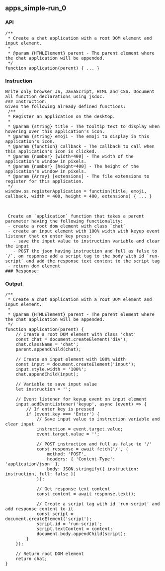 ## apps_simple-run_0
### API
<pre style='text-wrap: wrap'>/**
 * Create a chat application with a root DOM element and input element.
 * 
 * @param {HTMLElement} parent - The parent element where the chat application will be appended.
 */
function application(parent) { ... }
</pre>
### Instruction
<pre style='text-wrap: wrap'>Write only browser JS, JavaScript, HTML and CSS. Document all function declarations using jsdoc.
### Instruction:
Given the following already defined functions:
 /**
 * Register an application on the desktop.
 * 
 * @param {string} title - The tooltip text to display when hovering over this application's icon.
 * @param {string} emoji - The emoji to display in this application's icon.
 * @param {function} callback - The callback to call when this application's icon is clicked.
 * @param {number} [width=400] - The width of the application's window in pixels.
 * @param {number} [height=400] - The height of the application's window in pixels.
 * @param {Array<string>} [extensions] - The file extensions to register for this application.
 */
window.os.registerApplication = function(title, emoji, callback, width = 400, height = 400, extensions) { ... }



 Create an `application` function that takes a parent parameter having the following functionality:
 - create a root dom element with class `chat`
 - create an input element with 100% width with keyup event listener that on enter key press:
   - save the input value to instruction variable and clear the input
   - POST the json having instruction and full as false to `/`, on response add a script tag to the body with id `run-script` and add the response text content to the script tag
 - return dom element 
### Response:
</pre>
### Output
<pre style='text-wrap: wrap'>/**
 * Create a chat application with a root DOM element and input element.
 * 
 * @param {HTMLElement} parent - The parent element where the chat application will be appended.
 */
function application(parent) {
    // Create a root DOM element with class 'chat'
    const chat = document.createElement('div');
    chat.className = 'chat';
    parent.appendChild(chat);

    // Create an input element with 100% width
    const input = document.createElement('input');
    input.style.width = '100%';
    chat.appendChild(input);

    // Variable to save input value
    let instruction = '';

    // Event listener for keyup event on input element
    input.addEventListener('keyup', async (event) => {
        // If enter key is pressed
        if (event.key === 'Enter') {
            // Save input value to instruction variable and clear input
            instruction = event.target.value;
            event.target.value = '';
            
            // POST instruction and full as false to '/'
            const response = await fetch('/', {
                method: 'POST',
                headers: { 'Content-Type': 'application/json' },
                body: JSON.stringify({ instruction: instruction, full: false })
            });
            
            // Get response text content
            const content = await response.text();
            
            // Create a script tag with id 'run-script' and add response content to it
            const script = document.createElement('script');
            script.id = 'run-script';
            script.textContent = content;
            document.body.appendChild(script);
        }
    });
    
    // Return root DOM element
    return chat;
}

</pre>
